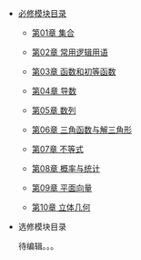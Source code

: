 * [必修模块目录](./docs/A-1必修模块目录.md)
 
    * [第01章 集合](./docs/A-01集合.md)  
    
    * [第02章 常用逻辑用语](./docs/A-02常用逻辑用语.md)   
    
    * [第03章 函数和初等函数](./docs/A-03函数和初等函数.md)  
    
    * [第04章 导数](./docs/A-04导数.md)  
    
    * [第05章 数列](./docs/A-05数列.md)  
    
    * [第06章 三角函数与解三角形](./docs/A-06三角函数+解三角形.md)  
    
    * [第07章 不等式](./docs/A-07不等式.md)  
        
    * [第08章 概率与统计](./docs/A-08概率与统计.md)  
    
    * [第09章 平面向量](./docs/A-09平面向量.md)
    
    * [第10章 立体几何](./docs/A-10立体几何.md)
    
    
    
* 选修模块目录

  待编辑。。。
